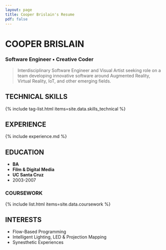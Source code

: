 ```yaml
---
layout: page
title: Cooper Brislain's Resume
pdf: false
---
```

COOPER BRISLAIN
===============
### Software Engineer • Creative Coder

> Interdisciplinary Software Engineer and Visual Artist seeking role on a team developing innovative software around Augmented Reality, Virtual Reality, IoT, and other emerging fields.

## TECHNICAL SKILLS

{% include tag-list.html items=site.data.skills_technical %}

## EXPERIENCE 

{% include experience.md %}

## EDUCATION

* __BA__
* __Film & Digital Media__
* __UC Santa Cruz__
* 2003-2007

### COURSEWORK

{% include list.html items=site.data.coursework %}

## INTERESTS

- Flow-Based Programming
- Intelligent Lighting, LED & Projection Mapping
- Synesthetic Experiences